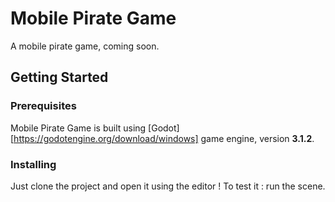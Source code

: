 # Mobile Pirate Game

A mobile pirate game, coming soon.

## Getting Started

### Prerequisites

Mobile Pirate Game is built using [Godot][https://godotengine.org/download/windows] game engine, version **3.1.2**.

### Installing

Just clone the project and open it using the editor ! To test it : run the scene.


